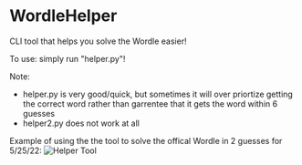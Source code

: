 # WordleHelper
CLI tool that helps you solve the Wordle easier!

To use: simply run "helper.py"!

Note:
- helper.py is very good/quick, but sometimes it will over priortize getting the correct word rather than garrentee that it gets the word within 6 guesses
- helper2.py does not work at all

Example of using the the tool to solve the offical Wordle in 2 guesses for 5/25/22:
![Helper Tool](https://github.com/LelsersLasers/WordleHelper/raw/main/showcase/solving_5_26_22_wordle.PNG)
